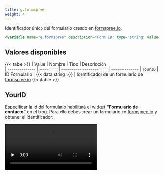 ```yaml
---
title: g.formspree
weight: 4
---
```


Identificador único del formulario creado en [formspree.io](https://formspree.io).

```html
<Variable name="g.formspree" description="Form ID" type="string" value="YourID"/>
```

## Valores disponibles

{{< table >}}
| Value          | Nombre    | Tipo                    | Descripción   
| -------------- | ----------| ------------------------| --------------
| `YourID`       | ID Formulario | {{< data string >}}    | Identificador de un formulario de [formspree.io](https://formspree.io)
{{< /table >}}


## YourID

Especificar la id del formulario habilitará el widget **"Formulario de contacto"** en el blog. Para ello debes crear un formulario en [formspree.io](https://formspree.io) y obtener el identificador:

<video controls preload="none">
  <source src="/videos/g-formspree.mp4" type="video/mp4">
</video>


